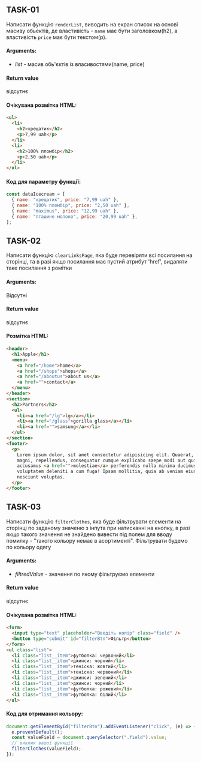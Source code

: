 ## TASK-01

Написати функцію `renderList`, виводить на екран список на основі масиву обьектів, де властивість - `name` має бути заголовком(h2), а властивість `price` має бути текстом(p).

#### Arguments:

- _list_ - масив обь'єктів із власивостями(name, price)

#### Return value

відсутнє

#### Очікувана розмітка HTML:

```html
<ul>
  <li>
    <h2>хрещатик</h2>
    <p>7,99 uah</p>
  </li>
  <li>
    <h2>100% пломбір</h2>
    <p>2,50 uah</p>
  </li>
</ul>
```

#### Код для параметру функції:

```js
const dataIcecream = [
  { name: "хрещатик", price: "7,99 uah" },
  { name: "100% пломбір", price: "2,50 uah" },
  { name: "maximus", price: "12,99 uah" },
  { name: "пташине молоко", price: "20,99 uah" },
];
```

## TASK-02

Написати функцію `clearLinksPage`, яка буде перевіряти всі посилання на сторінці, та в разі якщо посилання має пустий атрибут 'href', видаляти таке посилання з ромітки

#### Arguments:

Відсутні

#### Return value

відсутнє

#### Розмітка HTML:

```html
<header>
  <h1>Apple</h1>
  <menu>
    <a href="/home">home</a>
    <a href="/shops">shops</a>
    <a href="/aboutus">about us</a>
    <a href="">contact</a>
  </menu>
</header>
<section>
  <h2>Partners</h2>
  <ul>
    <li><a href="/lg">lg</a></li>
    <li><a href="/glass">gorilla glass</a></li>
    <li><a href="">samsung</a></li>
  </ul>
</section>
<footer>
  <p>
    Lorem ipsum dolor, sit amet consectetur adipisicing elit. Quaerat, officiis
    magni, repellendus, consequatur cumque explicabo saepe modi aut qui
    accusamus <a href="">molestiae</a> perferendis nulla minima ducimus dolore
    voluptatem deleniti a cum fuga! Ipsam mollitia, quia ab veniam eius dolores
    nesciunt voluptas.
  </p>
</footer>
```

## TASK-03

Написати функцію `filterСlothes`, яка буде фільтрувати елементи на сторінці по заданому значеню з інпута при натисканні на кнопку, в разі якщо такого значення не знайдено вивести під полем для вводу помилку - "такого кольору немає в асортименті". Фільтрувати будемо по кольору одягу

#### Arguments:

- _filtredValue_ - значення по якому фільтруємо елементи

#### Return value

відсутнє

#### Очікувана розмітка HTML:

```html
<form>
  <input type="text" placeholder="Введіть колір" class="field" />
  <button type="submit" id="filterBtn">Фільтр</button>
</form>
<ul class="list">
  <li class="list__item">футболка: червоний</li>
  <li class="list__item">джинси: чорний</li>
  <li class="list__item">теніска: жовтий</li>
  <li class="list__item">теніска: червоний</li>
  <li class="list__item">джинси: зелений</li>
  <li class="list__item">джинси: чорний</li>
  <li class="list__item">футболка: рожевий</li>
  <li class="list__item">футболка: білий</li>
</ul>
```

#### Код для отримання кольору:

```js
document.getElementById("filterBtn").addEventListener("click", (e) => {
  e.preventDefault();
  const valueField = document.querySelector(".field").value;
  // виклик вашої функції
  filterСlothes(valueField);
});
```

